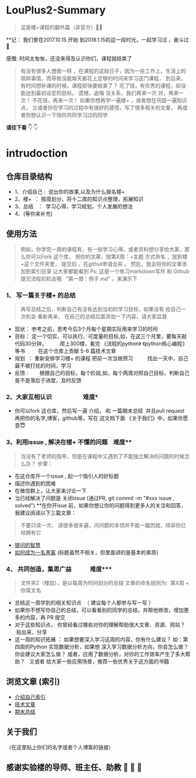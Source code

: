 # LouPlus2-Summary
> 这是楼+课程的翻外篇（非官方）:facepunch::facepunch:

**记： 我们曾在2017.10.15 开始 到2018.1.15的这一段时光，一起学习过 ，奋斗过:love_letter:

感慨: 时间太匆匆，还没来得及认识你们，课程就结束了

> 有没有很多人想我一样 ，在课程的这段日子，因为一些工作上，生活上的琐碎事情，而导致没能每天都花上足够的时间来学习这门课程，
到后来，有时间想补课的时候，课程却快要结束了？
花了钱，有优秀的课程，却没能达到最初设定的目标。 遗憾，追悔
没关系，我们再来一次
对，再来一次！ 不花钱，再来一次！
如果你想再学一遍楼+ ，或者想在巩固一遍知识点，
又或者你在学习的过程中有很好的感悟，写了很多相关的文章，
再或者你想认识一下陪你共同学习过的同学

**请往下看** :point_down: :point_down:

# intrudoction

## 仓库目录结构

* 1、介绍自己  :  说出你的故事,以及为什么报名楼+
* 2、楼+   ： 按周划分，将十二周的知识点整理，拓展知识
* 3、总结   ：  学习心得，学习规划，个人发展的想法
* 4、(等你来补充)

## 使用方法
> 例如，你学完一周的课程有，有一些学习心得，或者资料想分享给大家，那么你可以Fork 这个库， 把你的文章，按第X周：+主题 方式命名 ，放到楼+这个文件夹里， 提交后 ，在githut申请合并 。 然后，我会将你的文章添加到索引目录 让大家都能看到
Ps: 这是一个练习markdown写作 和 Github提交流程的机会哦  
“第一周：例子.md” ，来演示下


### 1、 写一篇关于楼+ 的总结
> 再写总结之后，判断自己有没有达到当初的学习目标，如果没有
给自己一次机会 重新再来， 在自己的总结后面添加一下内容，请大家监督

* 现状： 参考之前，思考今后3个月每个星期实际用来学习的时间
* 目标： 定一个切实、可以执行、可度量的目标,如，在这三个月里，要每天敲代码30分钟，
         爬上300楼，看完 《流程的python》 《python核心编程》 等书
         在这个仓库上贡献 5-6 篇技术文章
         
* 规划  ： 重新安排学习楼+ 的课程 把前一次当做预习
          找出一天中，自己最不被打扰的时间，学习
* 反馈  : 
        根据自己的目标，每个阶段,如，每个两周对照自己目标，判断自己是不是落后于进度，及时反馈 

### 2、大家互相认识                      难度*
* 你可以fork 这仓库，然后写一遍 介绍， 和 一篇期末总结  并且pull request 
再把你的名字,博客，github等，写在 这文档下面 《关于我们》中，如果你愿意:innocent:

### 3、利用issue , 解决在楼+ 不懂的问题    难度**
>当没有了老师的指导，但是在课程中又遇到了不能独立解决的问题的时候怎么办？
步骤：
* 在这仓库开一个issue , 起一个吸引人的好标题
* 描述你遇到的困难
* 在微信群上，让大家来讨论一下
* 当已经解决了问题是 关闭issue  (通过PR, git commit -m "#xxx issue , solved")
**在你开isue 前，如果你想让你的问题得到更多人的关注和回答，我建议阅读以下三篇文章：
> 不要只读一次， 读很多很多遍，问问题的本领并不能一蹴而就，除非你已经拥有它

* [提问的智慧](https://lug.ustc.edu.cn/wiki/doc/smart-questions)
* [如何成为一名黑客](http://www.kerneltravel.net/jiqiao/hacker.html)
(标题虽然不相关，但里面讲的是基本的素质)

### 4、 共同创造，集思广益             难度***
> 文件夹2（楼加），是以每周为时间划分的总结
> 文章的命名规则为:  第X周 + 你英文名

* 总结这一周学到的相关知识点  （ 建议每个人都参与写一写 ）
* 如果你不想写你自己的总结，可以看看别的同学的总结，并帮他修改，增加更多的内容，再 PR 提交 
* 对于这些知识点， 你曾经看过哪些对你的理解帮助很大文章、资源、网站？  贴出来，分享
* 这一周的知识拓展 ： 如果想要深入学习这周的内容，你有什么建议？ 
如：第四周的Python 实现数据分析，如果想 深入学习数据分析方向，你会怎么做？ 你会建议大家怎么做？
或者，应用了数据分析，对你的工作效率产生了多大帮助？  
又或者  给大家一些应用场景，推荐一些优秀关于这方面的书籍


## 浏览文章 (索引)

* [介绍自己索引]()
* [技术文章](https://github.com/jimtrump/LouPlus2-Summary/blob/master/%E6%A5%BC%2B%2B/%E6%8A%80%E6%9C%AF%E6%96%87%E7%AB%A0%E7%B4%A2%E5%BC%95.md)
* [期末总结](https://github.com/jimtrump/LouPlus2-Summary/blob/master/%E6%9C%9F%E6%9C%AB%E6%80%BB%E7%BB%93/%E6%9C%9F%E6%9C%AB%E6%80%BB%E7%BB%93%E7%B4%A2%E5%BC%95.md)
## 关于我们
（在这里贴上你们的名字或者个人博客的链接）


## 感谢实验楼的导师、班主任、助教     :hibiscus: :hibiscus: :hibiscus: 
